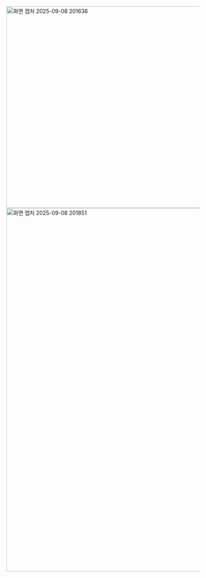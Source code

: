 <img width="1320" height="526" alt="화면 캡처 2025-09-08 201636" src="https://github.com/user-attachments/assets/6edf8255-0a62-4c8d-9e56-958432a2b543" />








<img width="1227" height="948" alt="화면 캡처 2025-09-08 201851" src="https://github.com/user-attachments/assets/ca83a105-e9b8-4803-8bf6-4dbe7743b6f2" />
